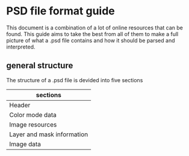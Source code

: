 # PSD file format guide

This document is a combination of a lot of online resources that can be found. This guide aims to take the best from all of them to make a full picture of what a .psd file contains and how it should be parsed and interpreted.

## general structure

The structure of a .psd file is devided into five sections

| sections |
|-------|
| Header |
| Color mode data |
| Image resources |
| Layer and mask information |
| Image data |


